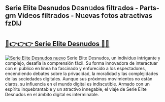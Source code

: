 ## Serie Elite Desnudos D𝚎sn𝚞dos filtr𝚊dos - Parts-grn Vid𝚎os filtr𝚊dos - N𝚞evas f𝚘tos atr𝚊ctivas fzDlJ

# <h2><a href="http://mb5nfsf.tromn.icu/?c=Serie+Elite+Desnudos">🔗👉👉👉 Serie Elite Desnudos 🔗🔗</a></h2>

[![Serie Elite Desnudos nuevo](https://i.imgur.com/pEAQMta.gif)](http://mb5nfsf.tromn.icu/?c=Serie+Elite+Desnudos)
Serie Elite Desnudos, un individuo intrigante y complejo, desafía la comprensión fácil. Su forma innovadora de interactuar con el público en línea ha fascinado y enfurecido a los espectadores, encendiendo debates sobre la privacidad, la moralidad y las complejidades de las sociedades digitales. Aunque sus próximos movimientos no están claros, su influencia en el mundo digital es indiscutible. Armado con un espíritu inquebrantable y un atractivo innegable, el viaje de Serie Elite Desnudos en el ámbito digital es interminable.

